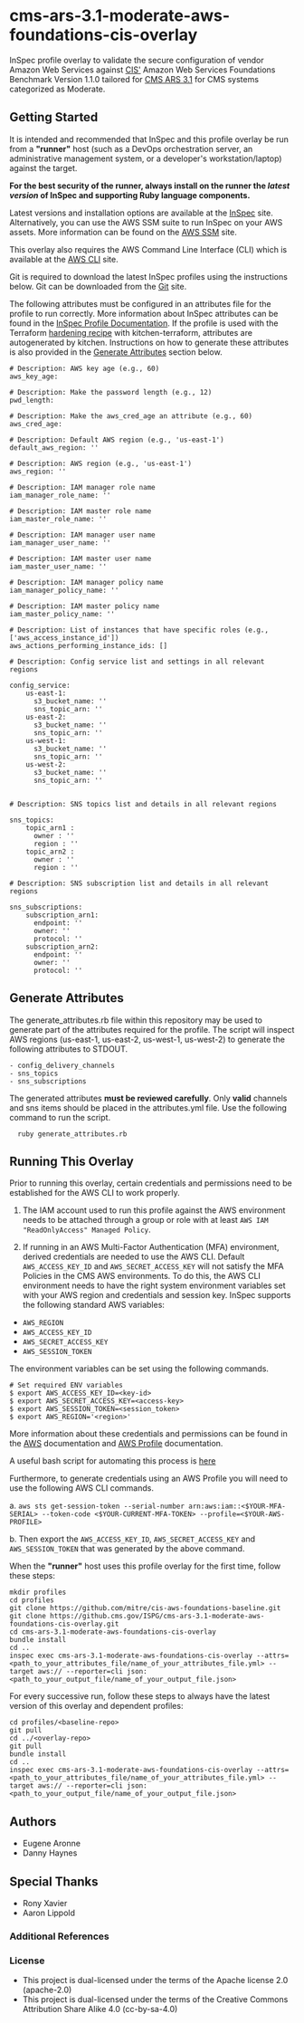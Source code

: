 # cms-ars-3.1-moderate-aws-foundations-cis-overlay
InSpec profile overlay to validate the secure configuration of vendor Amazon Web Services against [CIS'](https://www.cisecurity.org/cis-benchmarks/) Amazon Web Services Foundations Benchmark Version 1.1.0 tailored for [CMS ARS 3.1](https://www.cms.gov/Research-Statistics-Data-and-Systems/CMS-Information-Technology/InformationSecurity/Info-Security-Library-Items/ARS-31-Publication.html) for CMS systems categorized as Moderate.

## Getting Started  
It is intended and recommended that InSpec and this profile overlay be run from a __"runner"__ host (such as a DevOps orchestration server, an administrative management system, or a developer's workstation/laptop) against the target.

__For the best security of the runner, always install on the runner the _latest version_ of InSpec and supporting Ruby language components.__ 

Latest versions and installation options are available at the [InSpec](http://inspec.io/) site. Alternatively, you can use the AWS SSM suite to run InSpec on your AWS assets. More information can be found on the [AWS SSM](https://aws.amazon.com/blogs/mt/using-aws-systems-manager-to-run-compliance-scans-using-inspec-by-chef/) site.

This overlay also requires the AWS Command Line Interface (CLI) which is available at the [AWS CLI](https://aws.amazon.com/cli/) site.

Git is required to download the latest InSpec profiles using the instructions below. Git can be downloaded from the [Git](https://git-scm.com/book/en/v2/Getting-Started-Installing-Git) site. 

The following attributes must be configured in an attributes file for the profile to run correctly. More information about InSpec attributes can be found in the [InSpec Profile Documentation](https://www.inspec.io/docs/reference/profiles/). If the profile is used with the Terraform [hardening recipe](https://github.com/mitre/cis-aws-foundations-hardening) with kitchen-terraform, attributes are autogenerated by kitchen. Instructions on how to generate these attributes is also provided in the [Generate Attributes](#Generate-Attributes) section below.

````
# Description: AWS key age (e.g., 60)
aws_key_age: 

# Description: Make the password length (e.g., 12)
pwd_length: 

# Description: Make the aws_cred_age an attribute (e.g., 60)
aws_cred_age: 

# Description: Default AWS region (e.g., 'us-east-1')
default_aws_region: ''

# Description: AWS region (e.g., 'us-east-1')
aws_region: ''

# Description: IAM manager role name 
iam_manager_role_name: ''

# Description: IAM master role name
iam_master_role_name: ''

# Description: IAM manager user name
iam_manager_user_name: ''

# Description: IAM master user name
iam_master_user_name: ''

# Description: IAM manager policy name
iam_manager_policy_name: ''

# Description: IAM master policy name
iam_master_policy_name: ''

# Description: List of instances that have specific roles (e.g., ['aws_access_instance_id']) 
aws_actions_performing_instance_ids: []

# Description: Config service list and settings in all relevant regions

config_service:
    us-east-1: 
      s3_bucket_name: ''
      sns_topic_arn: ''
    us-east-2: 
      s3_bucket_name: ''
      sns_topic_arn: ''
    us-west-1: 
      s3_bucket_name: ''
      sns_topic_arn: ''
    us-west-2: 
      s3_bucket_name: ''
      sns_topic_arn: ''


# Description: SNS topics list and details in all relevant regions

sns_topics: 
    topic_arn1 : 
      owner : ''
      region : ''
    topic_arn2 :
      owner : ''
      region : ''

# Description: SNS subscription list and details in all relevant regions

sns_subscriptions: 
    subscription_arn1: 
      endpoint: ''
      owner: ''
      protocol: ''
    subscription_arn2: 
      endpoint: ''
      owner: ''
      protocol: ''
````

## Generate Attributes

The generate_attributes.rb file within this repository may be used to generate part of the attributes required for the profile.
The script will inspect AWS regions (us-east-1, us-east-2, us-west-1, us-west-2) to generate the following attributes to STDOUT.

```
- config_delivery_channels
- sns_topics
- sns_subscriptions
```
The generated attributes __must be reviewed carefully__. Only __valid__ channels and sns items should be placed in the attributes.yml file. Use the following command to run the script.

```
  ruby generate_attributes.rb
```

## Running This Overlay
Prior to running this overlay, certain credentials and permissions need to be established for the AWS CLI to work properly. 

1. The IAM account used to run this profile against the AWS environment needs to be attached through a group or role with at least `AWS IAM "ReadOnlyAccess" Managed Policy`. 

2. If running in an AWS Multi-Factor Authentication (MFA) environment, derived credentials are needed to use the AWS CLI. Default `AWS_ACCESS_KEY_ID` and `AWS_SECRET_ACCESS_KEY` will not satisfy the MFA Policies in the CMS AWS environments. To do this, the AWS CLI environment needs to have the right system environment variables set with your AWS region and credentials and session key. InSpec supports the following standard AWS variables:

- `AWS_REGION`
- `AWS_ACCESS_KEY_ID`
- `AWS_SECRET_ACCESS_KEY`
- `AWS_SESSION_TOKEN`

The environment variables can be set using the following commands.

````
# Set required ENV variables
$ export AWS_ACCESS_KEY_ID=<key-id>
$ export AWS_SECRET_ACCESS_KEY=<access-key>
$ export AWS_SESSION_TOKEN=<session_token>
$ export AWS_REGION='<region>'
````

More information about these credentials and permissions can be found in the [AWS](https://docs.aws.amazon.com/cli/latest/reference/sts/get-session-token.html) documentation and [AWS Profile](https://docs.aws.amazon.com/cli/latest/userguide/cli-multiple-profiles.html) documentation.

A useful bash script for automating this process is [here](https://gist.github.com/dinvlad/d1bc0a45419abc277eb86f2d1ce70625)

Furthermore, to generate credentials using an AWS Profile you will need to use the following AWS CLI commands.

  a. `aws sts get-session-token --serial-number arn:aws:iam::<$YOUR-MFA-SERIAL> --token-code <$YOUR-CURRENT-MFA-TOKEN> --profile=<$YOUR-AWS-PROFILE>` 

  b. Then export the `AWS_ACCESS_KEY_ID`, `AWS_SECRET_ACCESS_KEY` and `AWS_SESSION_TOKEN` that was generated by the above command.

When the __"runner"__ host uses this profile overlay for the first time, follow these steps: 

```
mkdir profiles
cd profiles
git clone https://github.com/mitre/cis-aws-foundations-baseline.git
git clone https://github.cms.gov/ISPG/cms-ars-3.1-moderate-aws-foundations-cis-overlay.git
cd cms-ars-3.1-moderate-aws-foundations-cis-overlay
bundle install
cd ..
inspec exec cms-ars-3.1-moderate-aws-foundations-cis-overlay --attrs=<path_to_your_attributes_file/name_of_your_attributes_file.yml> --target aws:// --reporter=cli json:<path_to_your_output_file/name_of_your_output_file.json>
```
For every successive run, follow these steps to always have the latest version of this overlay and dependent profiles:

```
cd profiles/<baseline-repo>
git pull
cd ../<overlay-repo>
git pull
bundle install
cd ..
inspec exec cms-ars-3.1-moderate-aws-foundations-cis-overlay --attrs=<path_to_your_attributes_file/name_of_your_attributes_file.yml> --target aws:// --reporter=cli json:<path_to_your_output_file/name_of_your_output_file.json>
```

## Authors
* Eugene Aronne
* Danny Haynes

## Special Thanks
* Rony Xavier
* Aaron Lippold

### Additional References

### License 

* This project is dual-licensed under the terms of the Apache license 2.0 (apache-2.0)
* This project is dual-licensed under the terms of the Creative Commons Attribution Share Alike 4.0 (cc-by-sa-4.0)

